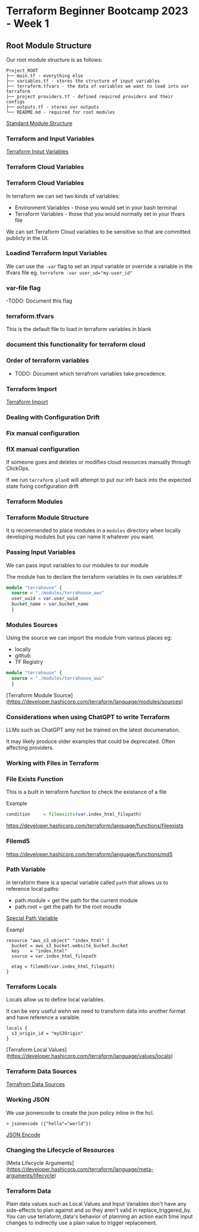 # Terraform Beginner Bootcamp 2023 - Week 1

## Root Module Structure 

Our root module structure is as follows:

```
Project_ROOT
├── main.tf - everything else
├── variables.tf - stores the structure of input variables
├── terraform.tfvars - the data of variables we want to load into our terraform 
├── project providers.tf - defined required providers and their configs 
├── outputs.tf - stores our outputs
└── README.md - required for root modules
```
  
[Standard Module Structure](https://developer.hashicorp.com/terraform/language/modules/develop/structure)

### Terraform and Input Variables

[Terraform Input Variables](https://developer.hashicorp.com/terraform/language/values/variables)

### Terraform Cloud Variables


### Terraform Cloud Variables 

In terraform we can set two kinds of variables:
- Environment Variables - those you would set in your bash terminal
- Terraform Variables - those that you would normally set in your tfvars file

We can set Terraform Cloud variables to be sensitive so that are committed publicly in the UI. 

### Loadind Terraform Input Variables

We can use the `-var` flag to set an input variable or override a variable in the tfvars file eg. `terraform -var user_ud="my-user_id"`

### var-file flag 

-TODO: Document this flag

### terraform.tfvars

This is the default file to load in terraform variables in blank

### document this functionality for terraform cloud

### Order of terraform variables 

- TODO: Document which terrafrom variables take precedence. 

### Terraform Import 
[Terraform Import](https://developer.hashicorp.com/terraform/cli/import)

### Dealing with Configuration Drift


### Fix manual configuration

### fIX manual configuration

If someone goes and deletes or modifies cloud resources manually through ClickOps. 

If we run `terraform plan`it will attempt to put our infr back into the expected state fixing configuration drift

### Terraform Modules

### Terraform Module Structure

It is recommended to place modules in a `modules` directory when locally developing modules but you can name it whatever you want. 

### Passing Input Variables 
We can pass input variables to our modules to our module

The module has to declare the terraform variables in its own variables.tf

``` tf
module "terrahouse" {
  source = "./modules/terrahouse_aws"
  user_uuid = var.user_uuid
  bucket_name = var.bucket_name
  }
```

### Modules Sources

Using the source we can import the module from various places eg: 
- locally
- github 
- TF Registry

``` tf
module "terrahouse" {
  source = "./modules/terrahouse_aws"
  }
```

[Terraform Module Source] (https://developer.hashicorp.com/terraform/language/modules/sources)

### Considerations when using ChatGPT to write Terraform

LLMs such as ChatGPT amy not be trained on the latest documenation. 

It may likely produce older examples that could be deprecated. Often affecting providers.
### Working with Files in Terraform

### File Exists Function

This is a built in terraform function to check the existance of a file 

Example

```tf
condition     = fileexists(var.index_html_filepath)
```

https://developer.hashicorp.com/terraform/language/functions/fileexists

### Filemd5 

https://developer.hashicorp.com/terraform/language/functions/md5

### Path Variable
In terraform there is a special variable called `path` that allows us to reference local paths:
- path.module = get the path for the current module
- path.root = get the path for the root moudle

[Special Path Variable](https://developer.hashicorp.com/terraform/language/expressions/references)

Exampl

```
resource "aws_s3_object" "index_html" {
  bucket = aws_s3_bucket.website_bucket.bucket
  key    = "index.html"
  source = var.index_html_filepath

  etag = filemd5(var.index_html_filepath)
}
```
### Terraform Locals

Locals allow us to define local variables. 

It can be very useful wehn we need to transform data into another format and have reference a varaible. 

```
locals { 
  s3_origin_id = "myS3Origin"
}
```

[Terraform Local Values] (https://developer.hashicorp.com/terraform/language/values/locals)
### Terraform Data Sources

[Terrafrom Data Sources](https://developer.hashicorp.com/terraform/language/data-sources)

### Working JSON 

We use jsonencode to create the json policy inline in the hcl.

```
> jsonencode ({"hello"="world"})
```
[JSON Encode](https://developer.hashicorp.com/terraform/language/functions/jsonencode)

### Changing the Lifecycle of Resources

[Meta Lifecycle Arguments] (https://developer.hashicorp.com/terraform/language/meta-arguments/lifecycle)

### Terraform Data

Plain data values such as Local Values and Input Variables don't have any side-effects to plan against and so they aren't valid in replace_triggered_by. You can use terraform_data's behavior of planning an action each time input changes to indirectly use a plain value to trigger replacement.

[](https://developer.hashicorp.com/terraform/language/resources/terraform-data)